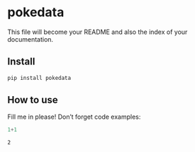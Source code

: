 pokedata
================

<!-- WARNING: THIS FILE WAS AUTOGENERATED! DO NOT EDIT! -->

This file will become your README and also the index of your
documentation.

## Install

``` sh
pip install pokedata
```

## How to use

Fill me in please! Don’t forget code examples:

``` python
1+1
```

    2
